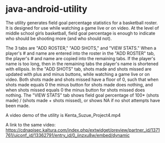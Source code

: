 # java-android-utility
The utility generates field goal percentage statistics for a basketball roster. It is designed for use while watching a game live or on video. At the level of middle school girls basketball, field goal percentage is enough to indicate who should be shooting more (and who should not).

The 3 tabs are "ADD ROSTER," "ADD SHOTS," and "VIEW STATS." When a player's # and name are entered into the roster in the "ADD ROSTER" tab, the player's # and name are copied into the remaining tabs. If the player's name is too long, then in the remaining tabs the player's name is shortened with ellipsis. In the "ADD SHOTS" tab, shots made and shots missed are updated with plus and minus buttons, while watching a game live or on video. Both shots made and shots missed have a floor of 0, such that when shots made equals 0 the minus button for shots made does nothing, and when shots missed equals 0 the minus button for shots missed does nothing. The "VIEW STATS" tab shows field goal percentage of 100* (shots made) / (shots made + shots missed), or shows NA if no shot attempts have been made.

A video demo of the utility is Kenta_Suzue_Project4.mp4

A link to the same video:
https://cdnapisec.kaltura.com/index.php/extwidget/preview/partner_id/1371761/uiconf_id/13362791/entry_id/0_iinzxu8w/embed/dynamic
